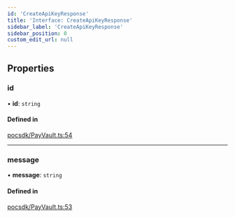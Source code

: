 ```yaml
---
id: 'CreateApiKeyResponse'
title: 'Interface: CreateApiKeyResponse'
sidebar_label: 'CreateApiKeyResponse'
sidebar_position: 0
custom_edit_url: null
---
```


## Properties

### id

• **id**: `string`

#### Defined in

[pocsdk/PayVault.ts:54](https://github.com/Project-Krypto/ReactPayVault/blob/07992bf/src/lib/pocsdk/PayVault.ts#L54)

---

### message

• **message**: `string`

#### Defined in

[pocsdk/PayVault.ts:53](https://github.com/Project-Krypto/ReactPayVault/blob/07992bf/src/lib/pocsdk/PayVault.ts#L53)
